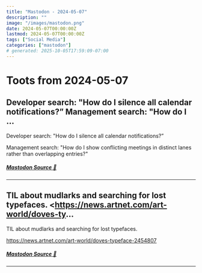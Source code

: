 ```yaml
---
title: "Mastodon - 2024-05-07"
description: ""
image: "/images/mastodon.png"
date: 2024-05-07T00:00:00Z
lastmod: 2024-05-07T00:00:00Z
tags: ["Social Media"]
categories: ["mastodon"]
# generated: 2025-10-05T17:59:09-07:00
---
```


# Toots from 2024-05-07

## Developer search: "How do I silence all calendar notifications?”  Management search: "How do I ...

Developer search: "How do I silence all calendar notifications?”

Management search: "How do I show conflicting meetings in distinct lanes rather than overlapping entries?"

##### [Mastodon Source 🐘](https://hachyderm.io/@mweagle/112400950203607087)

---

## TIL about mudlarks and searching for lost typefaces.  <https://news.artnet.com/art-world/doves-ty...

TIL about mudlarks and searching for lost typefaces.

<https://news.artnet.com/art-world/doves-typeface-2454807>

##### [Mastodon Source 🐘](https://hachyderm.io/@mweagle/112396929710385125)

---

